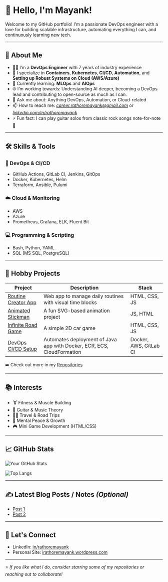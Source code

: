 # 👋 Hello, I'm Mayank!

Welcome to my GitHub portfolio! I'm a passionate DevOps engineer with a love for building scalable infrastructure, automating everything I can, and continuously learning new tech.

---

## 🚀 About Me

- 🧑‍💻 I’m a **DevOps Engineer** with 7 years of industry experience
- 🔧 I specialize in **Containers**, **Kubernetes**, **CI/CD**, **Automation**, and **Setting up Robust Systems on Cloud (AWS/Azure)**
- 🧠 Currently learning: **MLOps** and **AIOps**
- 🌐 I’m working towards: Understanding AI deeper, becoming a DevOps lead and contributing to open-source as much as I can. 
- 💬 Ask me about: Anything DevOps, Automation, or Cloud-related
- 📫 How to reach me: *career.rathoremayank@gmail.com* or *[linkedin.com/in/rathoremayank](https://www.linkedin.com/in/rathoremayank/)* 
- ⚡ Fun fact: I can play guitar solos from classic rock songs note-for-note 🎸 

---

## 🛠️ Skills & Tools

### 🚧 DevOps & CI/CD
- GitHub Actions, GitLab CI, Jenkins, GitOps
- Docker, Kubernetes, Helm
- Terraform, Ansible, Pulumi

### ☁️ Cloud & Monitoring
- AWS 
- Azure
- Prometheus, Grafana, ELK, Fluent Bit

### 💻 Programming & Scripting
- Bash, Python, YAML
- SQL (MS SQL, PostgreSQL)

---

## 🧪 Hobby Projects

| Project | Description | Stack |
|--------|-------------|-------|
| [Routine Creator App](#) | Web app to manage daily routines with visual time blocks | HTML, CSS, JS |
| [Animated Stickman](#) | A fun SVG-based animation project | JS, HTML |
| [Infinite Road Game](#) | A simple 2D car game | HTML, CSS, JS |
| [DevOps CI/CD Setup](#) | Automates deployment of Java app with Docker, ECR, ECS, CloudFormation | Docker, AWS, GitLab CI |

➡️ Check out more in my [Repositories](https://github.com/rathoremayank?tab=repositories)

---

## 📚 Interests

- 🏋️ Fitness & Muscle Building
- 🎸 Guitar & Music Theory
- 🚴‍♂️ Travel & Road Trips
- 🧘 Mental Peace & Growth
- 🎮 Mini Game Development (HTML/CSS)

---

## 📈 GitHub Stats

![Your GitHub Stats](https://github-readme-stats.vercel.app/api?username=yourusername&show_icons=true&theme=radical)

![Top Langs](https://github-readme-stats.vercel.app/api/top-langs/?username=yourusername&layout=compact&theme=radical)

---

## ✍️ Latest Blog Posts / Notes *(Optional)*

<!-- BLOG-POST-LIST:START -->
- [Post 1](#)
- [Post 2](#)
<!-- BLOG-POST-LIST:END -->

---

## 🤝 Let's Connect

- LinkedIn: [in/rathoremayank](https://www.linkedin.com/in/rathoremayank/)
- Personal Site: [irathoremayank.wordpress.com](https://irathoremayank.wordpress.com/)

---

⭐️ *If you like what I do, consider starring some of my repositories or reaching out to collaborate!*

